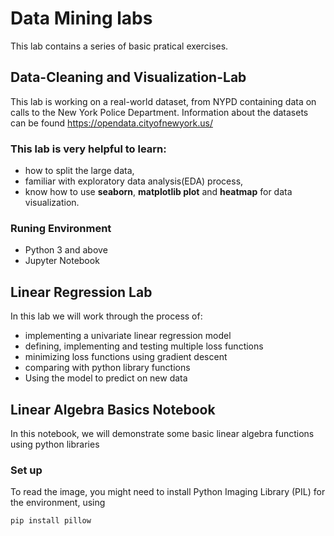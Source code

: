 # Data Mining labs
This lab contains a series of basic pratical exercises. 
## Data-Cleaning and Visualization-Lab
This lab is working on a real-world dataset, from NYPD containing data on calls to the New York Police Department. Information about the datasets can be found https://opendata.cityofnewyork.us/
### This lab is very helpful to learn:
 - how to split the large data,
 - familiar with exploratory data analysis(EDA) process, 
 - know how to use **seaborn**, **matplotlib plot** and **heatmap** for data visualization.
### Runing Environment
- Python 3 and above
- Jupyter Notebook
## Linear Regression Lab
In this lab we will work through the process of:
- implementing a univariate linear regression model
- defining, implementing and testing multiple loss functions
- minimizing loss functions using gradient descent
- comparing with python library functions
- Using the model to predict on new data
## Linear Algebra Basics Notebook
In this notebook, we will demonstrate some basic linear algebra functions using python libraries
### Set up
To read the image, you might need to install Python Imaging Library (PIL) for the environment, using
```
pip install pillow
```
